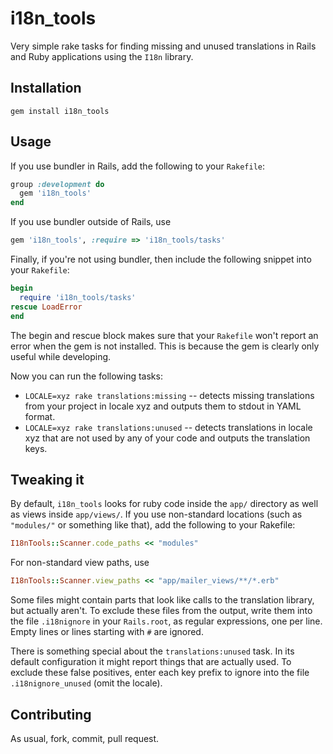 # i18n_tools

Very simple rake tasks for finding missing and unused translations in Rails and Ruby applications using the
`I18n` library.

## Installation

```
gem install i18n_tools
```

## Usage

If you use bundler in Rails, add the following to your `Rakefile`:

```ruby
group :development do
  gem 'i18n_tools'
end
```

If you use bundler outside of Rails, use

```ruby
gem 'i18n_tools', :require => 'i18n_tools/tasks'
```

Finally, if you're not using bundler, then include the following snippet into your `Rakefile`:

```ruby
begin
  require 'i18n_tools/tasks'
rescue LoadError
end
```

The begin and rescue block makes sure that your `Rakefile` won't report an error when the gem is not installed. This is because the gem is clearly only useful while developing.

Now you can run the following tasks:

* `LOCALE=xyz rake translations:missing` -- detects missing translations from your project in locale xyz
  and outputs them to stdout in YAML format.
* `LOCALE=xyz rake translations:unused` -- detects translations in locale xyz that are not used by any of
  your code and outputs the translation keys.

## Tweaking it

By default, `i18n_tools` looks for ruby code inside the `app/` directory as well as views inside `app/views/`.
If you use non-standard locations (such as `"modules/"` or something like that), add the following to your
Rakefile:

```ruby
I18nTools::Scanner.code_paths << "modules"
```

For non-standard view paths, use

```ruby
I18nTools::Scanner.view_paths << "app/mailer_views/**/*.erb"
```

Some files might contain parts that look like calls to the translation library, but actually aren't. To
exclude these files from the output, write them into the file `.i18nignore` in your `Rails.root`, as regular
expressions, one per line. Empty lines or lines starting with `#` are ignored.

There is something special about the `translations:unused` task. In its default configuration it might
report things that are actually used. To exclude these false positives, enter each key prefix to ignore
into the file `.i18nignore_unused` (omit the locale).

## Contributing

As usual, fork, commit, pull request.
